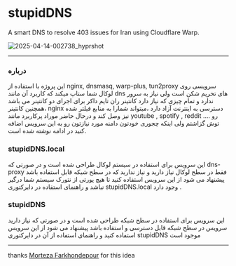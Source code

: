 # stupidDNS
A smart DNS to resolve 403 issues for Iran using Cloudflare Warp.

![2025-04-14-002738_hyprshot](https://github.com/user-attachments/assets/3f14c848-6369-4d11-a2f2-632dbf192b30)


---

### درباره
این پروژه با استفاده از nginx, dnsmasq, warp-plus, tun2proxy سرویسی روی لوکال شما ستاپ میکند که کاربرد آن مانند dns های تحریم شکن است ولی نیاز به سرور ندارد و تمام چیزی که نیاز دارد کانتینر ران تایم داکر برای اجرای دو کانتینر می باشد ،همچنین کانتینر nginx دسترسی به اینترنت آزاد دارد ،میتواند شمارا به منابع فیلتر شده نیز وصل کند و درحال حاضر موراد پرکاربرد مانند youtube , spotify , reddit .... رو توش گزاشتم ولی اینکه چجوری خودتون دامنه مورد نیازتون رو به این سرویس اضافه کنید در ادامه نوشته شده است.

### stupidDNS.local 
این سرویس برای استفاده در سیستم لوکال طراحی شده است و در صورتی که dns-proxy فقط در سطح لوکال نیاز دارید و نیاز ندارید که در سطح شبکه قابل استفاده باشد پیشنهاد می شود از این سرویس استفاده کنید تا هیچ پورتی از نتورک سیستم شما درگیر نباشد و راهنمای استفاده در دایرکتوری  stupidDNS.local وجود دارد .

### stupidDNS
این سرویس برای استفاده در سطح شبکه طراحی شده است و در صورتی که نیاز دارید سرویس در سطح شبکه قابل دسترسی و استفاده باشد پیشنهاد می شود از این سرویس استفاده کنید و راهنمای استفاده از آن در دایرکتوری stupidDNS موجود است

---
thanks [ Morteza Farkhondepour](https://www.linkedin.com/in/morteza-farkhondepour/) for this idea
